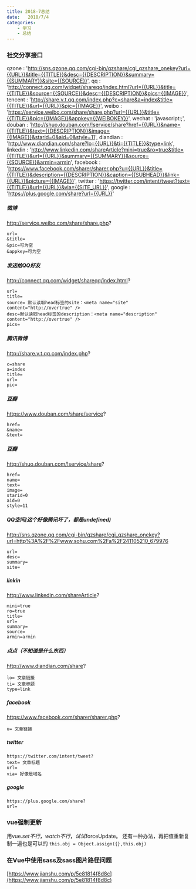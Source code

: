 ```yaml
---
title: 2018-7总结
date:   2018/7/4
categories: 
    - 学习
    - 总结
---
```

### 社交分享接口
qzone       : 'http://sns.qzone.qq.com/cgi-bin/qzshare/cgi_qzshare_onekey?url={{URL}}&title={{TITLE}}&desc={{DESCRIPTION}}&summary={{SUMMARY}}&site={{SOURCE}}',
qq          : 'http://connect.qq.com/widget/shareqq/index.html?url={{URL}}&title={{TITLE}}&source={{SOURCE}}&desc={{DESCRIPTION}}&pics={{IMAGE}}',
tencent     : 'http://share.v.t.qq.com/index.php?c=share&a=index&title={{TITLE}}&url={{URL}}&pic={{IMAGE}}',
weibo       : 'https://service.weibo.com/share/share.php?url={{URL}}&title={{TITLE}}&pic={{IMAGE}}&appkey={{WEIBOKEY}}',
wechat      : 'javascript:;',
douban      : 'http://shuo.douban.com/!service/share?href={{URL}}&name={{TITLE}}&text={{DESCRIPTION}}&image={{IMAGE}}&starid=0&aid=0&style=11',
diandian    : 'http://www.diandian.com/share?lo={{URL}}&ti={{TITLE}}&type=link',
linkedin    : 'http://www.linkedin.com/shareArticle?mini=true&ro=true&title={{TITLE}}&url={{URL}}&summary={{SUMMARY}}&source={{SOURCE}}&armin=armin',
facebook    : 'https://www.facebook.com/sharer/sharer.php?u={{URL}}&title={{TITLE}}&description={{DESCRIPTION}}&caption={{SUBHEAD}}&link={{URL}}&picture={{IMAGE}}',
twitter     : 'https://twitter.com/intent/tweet?text={{TITLE}}&url={{URL}}&via={{SITE_URL}}',
google      : 'https://plus.google.com/share?url={{URL}}'
##### 微博
http://service.weibo.com/share/share.php?
```
url=
&title=
&pic=可为空
&appkey=可为空
```

##### 发送给QQ好友
http://connect.qq.com/widget/shareqq/index.html?
```
url=
title=
source= 默认读取head标签的site：<meta name="site" content="http://overtrue" />
desc=默认读取head标签的description：<meta name="description" content="http://overtrue" />
pics=
```

##### 腾讯微博
http://share.v.t.qq.com/index.php?
```
c=share
a=index
title=
url=
pic=
```

##### 豆瓣
https://www.douban.com/share/service?
```
href=
&name=
&text=
```

##### 豆瓣
http://shuo.douban.com/!service/share?
```
href=
name=
text=
image=
starid=0
aid=0
style=11
```

##### QQ空间(这个好像腾讯坏了，都是undefined)
http://sns.qzone.qq.com/cgi-bin/qzshare/cgi_qzshare_onekey?url=http%3A%2F%2Fwww.sohu.com%2Fa%2F241105210_679976
```
url=
desc=
summary=
site=
```

##### linkin
http://www.linkedin.com/shareArticle?
```
mini=true
ro=true
title=
url=
summary=
source=
armin=armin
```

##### 点点（不知道是什么东西）
http://www.diandian.com/share?
```
lo= 文章链接
ti= 文章标题
type=link
```

##### facebook
https://www.facebook.com/sharer/sharer.php?
```
u= 文章链接
```

##### twitter
```
https://twitter.com/intent/tweet?
text= 文章标题
url=
via= 好像是域名
```

##### google
```
https://plus.google.com/share?
url=
```

### vue强制更新
用vue.$set不行，watch不行，试试$forceUpdate。
还有一种办法，再把值重新复制一遍也是可以的
``this.obj = Object.assign({},this.obj)``


### 在Vue中使用sass及sass图片路径问题 
[https://www.jianshu.com/p/5e81814f8d8c](https://www.jianshu.com/p/5e81814f8d8c)